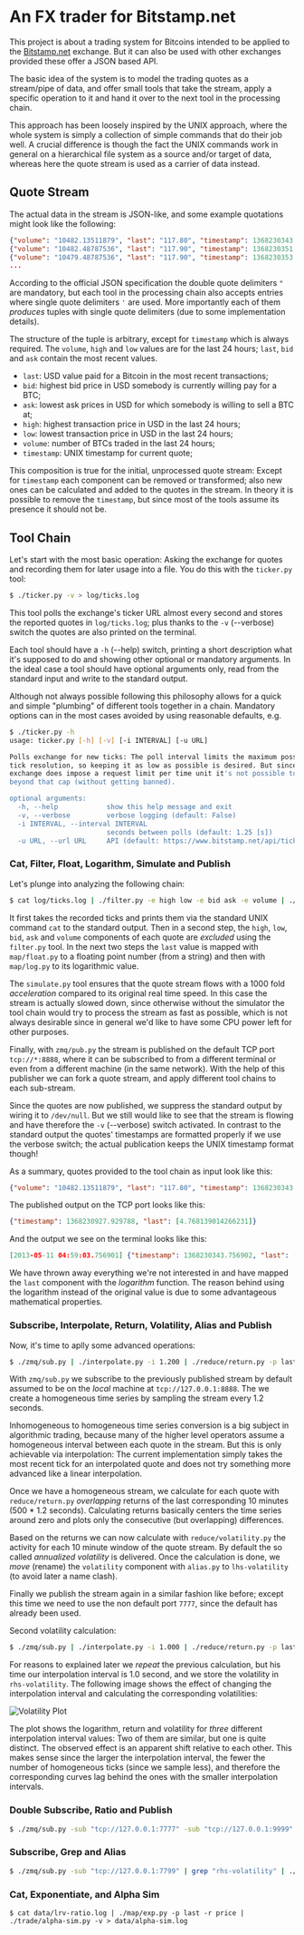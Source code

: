 # An FX trader for Bitstamp.net

This project is about a trading system for Bitcoins intended to be applied to the [Bitstamp.net](http://bitstamp.net) exchange. But it can also be used with other exchanges provided these offer a JSON based API.

The basic idea of the system is to model the trading quotes as a stream/pipe of data, and offer small tools that take the stream, apply a specific operation to it and hand it over to the next tool in the processing chain.

This approach has been loosely inspired by the UNIX approach, where the whole system is simply a collection of simple commands that do their job well. A crucial difference is though the fact the UNIX commands work in general on a hierarchical file system as a source and/or target of data, whereas here the quote stream is used as a carrier of data instead.

## Quote Stream

The actual data in the stream is JSON-like, and some example quotations might look like the following:
``` json
{"volume": "10482.13511879", "last": "117.80", "timestamp": 1368230343.756902, "bid": "117.15", "high": "119.98", "low": "109.20", "ask": "117.90"}
{"volume": "10482.48787536", "last": "117.90", "timestamp": 1368230351.260416, "bid": "117.90", "high": "119.98", "low": "109.20", "ask": "117.95"}
{"volume": "10479.48787536", "last": "117.90", "timestamp": 1368230353.784478, "bid": "117.90", "high": "119.98", "low": "109.20", "ask": "117.95"}
...
```
According to the official JSON specification the double quote delimiters `"` are mandatory, but each tool in the processing chain also accepts entries where single quote delimiters `'` are used. More importantly each of them *produces* tuples with single quote delimiters (due to some implementation details).

The structure of the tuple is arbitrary, except for `timestamp` which is always required. The `volume`, `high` and `low` values are for the last 24 hours; `last`, `bid` and `ask` contain the most recent values.

+ `last`: USD value paid for a Bitcoin in the most recent transactions;
+ `bid`: highest bid price in USD somebody is currently willing pay for a BTC;
+ `ask`: lowest ask prices in USD for which somebody is willing to sell a BTC at;
+ `high`: highest transaction price in USD in the last 24 hours;
+ `low`: lowest transaction price in USD in the last 24 hours;
+ `volume`: number of BTCs traded in the last 24 hours;
+ `timestamp`: UNIX timestamp for current quote;

This composition is true for the initial, unprocessed quote stream: Except for `timestamp` each component can be removed or transformed; also new ones can be calculated and added to the quotes in the stream. In theory it is possible to remove the `timestamp`, but since most of the tools assume its presence it should not be.

## Tool Chain

Let's start with the most basic operation: Asking the exchange for quotes and recording them for later usage into a file. You do this with the `ticker.py` tool:
``` sh
$ ./ticker.py -v > log/ticks.log
```
This tool polls the exchange's ticker URL almost every second and stores the reported quotes in `log/ticks.log`; plus thanks to the `-v` (--verbose) switch the quotes are also printed on the terminal.

Each tool should have a `-h` (--help) switch, printing a short description what it's supposed to do and showing other optional or mandatory arguments. In the ideal case a tool should have optional arguments only, read from the standard input and write to the standard output.

Although not always possible following this philosophy allows for a quick and simple "plumbing" of different tools together in a chain. Mandatory options can in the most cases avoided by using reasonable defaults, e.g.
``` sh
$ ./ticker.py -h
usage: ticker.py [-h] [-v] [-i INTERVAL] [-u URL]

Polls exchange for new ticks: The poll interval limits the maximum possible
tick resolution, so keeping it as low as possible is desired. But since the
exchange does impose a request limit per time unit it's not possible to poll
beyond that cap (without getting banned).

optional arguments:
  -h, --help            show this help message and exit
  -v, --verbose         verbose logging (default: False)
  -i INTERVAL, --interval INTERVAL
                        seconds between polls (default: 1.25 [s])
  -u URL, --url URL     API (default: https://www.bitstamp.net/api/ticker/)
```

### Cat, Filter, Float, Logarithm, Simulate and Publish

Let's plunge into analyzing the following chain:
``` sh
$ cat log/ticks.log | ./filter.py -e high low -e bid ask -e volume | ./map/float.py -p last -r last | ./map/log.py -p last -r last | ./simulate.py -a 0.001 | ./zmq/pub.py -v > /dev/null
```
It first takes the recorded ticks and prints them via the standard UNIX command `cat` to the standard output. Then in a second step, the `high`, `low`, `bid`, `ask` and `volume` components of each quote are *excluded* using the `filter.py` tool. In the next two steps the `last` value is mapped with `map/float.py` to a floating point number (from a string) and then with `map/log.py` to its logarithmic value.

The `simulate.py` tool ensures that the quote stream flows with a 1000 fold *acceleration* compared to its original real time speed. In this case the stream is actually slowed down, since otherwise without the simulator the tool chain would try  to process the stream as fast as possible, which is not always desirable since in general we'd like to have some CPU power left for other purposes.

Finally, with `zmq/pub.py` the stream is published on the default TCP port `tcp://*:8888`, where it can be subscribed to from a different terminal or even from a different machine (in the same network). With the help of this publisher we can fork a quote stream, and apply different tool chains to each sub-stream.

Since the quotes are now published, we suppress the standard output by wiring it to `/dev/null`. But we still would like to see that the stream is flowing and have therefore the `-v` (--verbose) switch activated. In contrast to the standard output the quotes' timestamps are formatted properly if we use the verbose switch; the actual publication keeps the UNIX timestamp format though!

As a summary, quotes provided to the tool chain as input look like this:
``` json
{"volume": "10482.13511879", "last": "117.80", "timestamp": 1368230343.756902, "bid": "117.15", "high": "119.98", "low": "109.20", "ask": "117.90"}
```
The published output on the TCP port looks like this:
``` json
{"timestamp": 1368230927.929788, "last": [4.768139014266231]}
```
And the output we see on the terminal looks like this:
``` json
[2013-05-11 04:59:03.756901] {"timestamp": 1368230343.756902, "last": [4.768988271217486]}
```
We have thrown away everything we're not interested in and have mapped the `last` component with the *logarithm* function. The reason behind using the logarithm instead of the original value is due to some advantageous mathematical properties.

### Subscribe, Interpolate, Return, Volatility, Alias and Publish

Now, it's time to aplly some advanced operations:
``` sh
$ ./zmq/sub.py | ./interpolate.py -i 1.200 | ./reduce/return.py -p last -r return -n 500 | ./reduce/volatility.py -p return -r volatility -n 500 | ./alias.py -m volatility lhs-volatility | ./zmq/pub.py -pub "tcp://*:7777" -v > /dev/null ## "*" implies all IP addresses
```
With `zmq/sub.py` we subscribe to the previously published stream by default assumed to be on the *local* machine at `tcp://127.0.0.1:8888`. The we create a homogeneous time series by sampling the stream every 1.2 seconds.

Inhomogeneous to homogeneous time series conversion is a big subject in algorithmic trading, because many of the higher level operators assume a homogeneous interval between each quote in the stream. But this is only achievable via interpolation: The current implementation simply takes the most recent tick for an interpolated quote and does not try something more advanced like a linear interpolation.

Once we have a homogeneous stream, we calculate for each quote with `reduce/return.py` *overlapping* returns of the last corresponding 10 minutes (500 * 1.2 seconds). Calculating returns basically centers the time series around zero and plots only the consecutive (but overlapping) differences.

Based on the returns we can now calculate with `reduce/volatility.py` the activity for each 10 minute window of the quote stream. By default the so called *annualized volatility* is delivered. Once the calculation is done, we *move* (rename) the `volatility` component with `alias.py` to `lhs-volatility` (to avoid later a name clash).

Finally we publish the stream again in a similar fashion like before; except this time we need to use the non default port `7777`, since the default has already been used.

Second volatility calculation:
``` sh
$ ./zmq/sub.py | ./interpolate.py -i 1.000 | ./reduce/return.py -p last -r return -n 600 | ./reduce/volatility.py -p return -r volatility -n 600 | ./alias.py -m volatility rhs-volatility | ./zmq/pub.py -pub "tcp://*:9999" -v > /dev/null ## "*" implies all IP addresses
```
For reasons to explained later we *repeat* the previous calculation, but his time our interpolation interval is 1.0 second, and we store the volatility in `rhs-volatility`. The following image shows the effect of changing the interpolation interval and calculating the corresponding volatilities:

![Volatility Plot](http://db.tt/Vo7Ls9tp "Logarithms, Returns and Volatilities")

The plot shows the logarithm, return and volatility for *three* different interpolation interval values: Two of them are similar, but one is quite distinct. The observed effect is an apparent shift relative to each other. This makes sense since the larger the interpolation interval, the fewer the number of homogeneous ticks (since we sample less), and therefore the corresponding curves lag behind the ones with the smaller interpolation intervals.

### Double Subscribe, Ratio and Publish

``` sh
$ ./zmq/sub.py -sub "tcp://127.0.0.1:7777" -sub "tcp://127.0.0.1:9999" | ./reduce/ratio.py -n lhs-volatility -d rhs-volatility -r ratio | ./zmq/pub.py -pub "tcp://*:7799" -v > /dev/null
```

### Subscribe, Grep and Alias

``` sh
$ ./zmq/sub.py -sub "tcp://127.0.0.1:7799" | grep "rhs-volatility" | ./alias.py -m rhs-volatility volatility -v > data/lrv-ratio.log
```

### Cat, Exponentiate, and Alpha Sim

```
$ cat data/lrv-ratio.log | ./map/exp.py -p last -r price | ./trade/alpha-sim.py -v > data/alpha-sim.log
```
